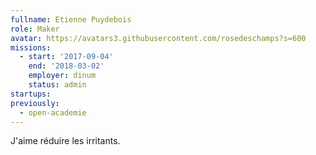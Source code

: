 ```yaml
---
fullname: Etienne Puydebois
role: Maker
avatar: https://avatars3.githubusercontent.com/rosedeschamps?s=600
missions:
  - start: '2017-09-04'
    end: '2018-03-02'
    employer: dinum
    status: admin
startups:
previously:
  - open-academie
---
```


J'aime réduire les irritants.
